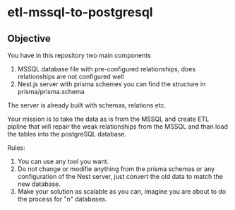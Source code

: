 # etl-mssql-to-postgresql

## Objective

You have in this repository two main components
  1. MSSQL database file with pre-configured relationships, does relationships are not configured well
  2. Nest.js server with prisma schemes you can find the structure in prisma/prisma.schema
  
The server is already built with schemas, relations etc. 

Your mission is to take the data as is from the MSSQL and create ETL pipline that will 
repair the weak relationships from the MSSQL and than load the tables into the postgreSQL database.  

Rules:
 1. You can use any tool you want.
 2. Do not change or modifie anything from the prisma schemas or any configuration of the Nest server, just convert the old data to match the new database.
 3. Make your solution as scalable as you can, imagine you are about to do the process for "n" databases.
